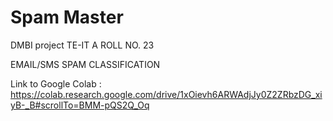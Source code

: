 # Spam Master
DMBI project
TE-IT A ROLL NO. 23

EMAIL/SMS SPAM CLASSIFICATION

Link to Google Colab : https://colab.research.google.com/drive/1xOievh6ARWAdjJy0Z2ZRbzDG_xiyB-_B#scrollTo=BMM-pQS2Q_Oq
